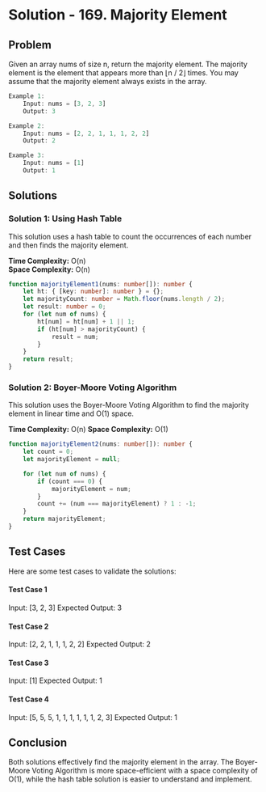 
# Solution - 169. Majority Element


## Problem

Given an array nums of size n, return the majority element. The majority element is the element that appears more than ⌊n / 2⌋ times. You may assume that the majority element always exists in the array.

 
```javascript
Example 1:
    Input: nums = [3, 2, 3]
    Output: 3

Example 2:
    Input: nums = [2, 2, 1, 1, 1, 2, 2]
    Output: 2

Example 3:
    Input: nums = [1]
    Output: 1
```
 
## Solutions

### Solution 1: Using Hash Table
This solution uses a hash table to count the occurrences of each number and then finds the majority element.

**Time Complexity:** O(n)  
**Space Complexity:** O(n)

```typescript
function majorityElement1(nums: number[]): number {
    let ht: { [key: number]: number } = {};
    let majorityCount: number = Math.floor(nums.length / 2);
    let result: number = 0;
    for (let num of nums) {
        ht[num] = ht[num] + 1 || 1;
        if (ht[num] > majorityCount) {
            result = num;
        }
    }
    return result;
}

```

### Solution 2: Boyer-Moore Voting Algorithm
This solution uses the Boyer-Moore Voting Algorithm to find the majority element in linear time and O(1) space.

**Time Complexity:** O(n)
**Space Complexity:** O(1)

```typescript
function majorityElement2(nums: number[]): number {
    let count = 0;
    let majorityElement = null;

    for (let num of nums) {
        if (count === 0) {
            majorityElement = num;
        }
        count += (num === majorityElement) ? 1 : -1;
    }
    return majorityElement;
}

```

## Test Cases

Here are some test cases to validate the solutions:

#### Test Case 1
Input: [3, 2, 3]
Expected Output: 3

#### Test Case 2
Input: [2, 2, 1, 1, 1, 2, 2]
Expected Output: 2

#### Test Case 3
Input: [1]
Expected Output: 1

#### Test Case 4
Input: [5, 5, 5, 1, 1, 1, 1, 1, 1, 2, 3]
Expected Output: 1


## Conclusion
Both solutions effectively find the majority element in the array. The Boyer-Moore Voting Algorithm is more space-efficient with a space complexity of O(1), while the hash table solution is easier to understand and implement.
